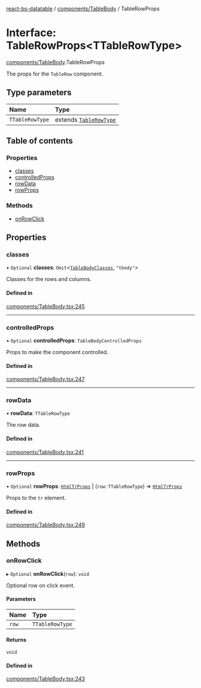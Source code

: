 [react-bs-datatable](../README.md) / [components/TableBody](../modules/components_TableBody.md) / TableRowProps

# Interface: TableRowProps<TTableRowType\>

[components/TableBody](../modules/components_TableBody.md).TableRowProps

The props for the `TableRow` component.

## Type parameters

| Name | Type |
| :------ | :------ |
| `TTableRowType` | extends [`TableRowType`](../modules/helpers_types.md#tablerowtype) |

## Table of contents

### Properties

- [classes](components_TableBody.TableRowProps.md#classes)
- [controlledProps](components_TableBody.TableRowProps.md#controlledprops)
- [rowData](components_TableBody.TableRowProps.md#rowdata)
- [rowProps](components_TableBody.TableRowProps.md#rowprops)

### Methods

- [onRowClick](components_TableBody.TableRowProps.md#onrowclick)

## Properties

### classes

• `Optional` **classes**: `Omit`<[`TableBodyClasses`](components_TableBody.TableBodyClasses.md), ``"tbody"``\>

Classes for the rows and columns.

#### Defined in

[components/TableBody.tsx:245](https://github.com/imballinst/react-bs-datatable/blob/798f739/src/components/TableBody.tsx#L245)

___

### controlledProps

• `Optional` **controlledProps**: `TableBodyControlledProps`

Props to make the component controlled.

#### Defined in

[components/TableBody.tsx:247](https://github.com/imballinst/react-bs-datatable/blob/798f739/src/components/TableBody.tsx#L247)

___

### rowData

• **rowData**: `TTableRowType`

The row data.

#### Defined in

[components/TableBody.tsx:241](https://github.com/imballinst/react-bs-datatable/blob/798f739/src/components/TableBody.tsx#L241)

___

### rowProps

• `Optional` **rowProps**: [`HtmlTrProps`](../modules/components_TableBody.md#htmltrprops) \| (`row`: `TTableRowType`) => [`HtmlTrProps`](../modules/components_TableBody.md#htmltrprops)

Props to the `tr` element.

#### Defined in

[components/TableBody.tsx:249](https://github.com/imballinst/react-bs-datatable/blob/798f739/src/components/TableBody.tsx#L249)

## Methods

### onRowClick

▸ `Optional` **onRowClick**(`row`): `void`

Optional row on click event.

#### Parameters

| Name | Type |
| :------ | :------ |
| `row` | `TTableRowType` |

#### Returns

`void`

#### Defined in

[components/TableBody.tsx:243](https://github.com/imballinst/react-bs-datatable/blob/798f739/src/components/TableBody.tsx#L243)
